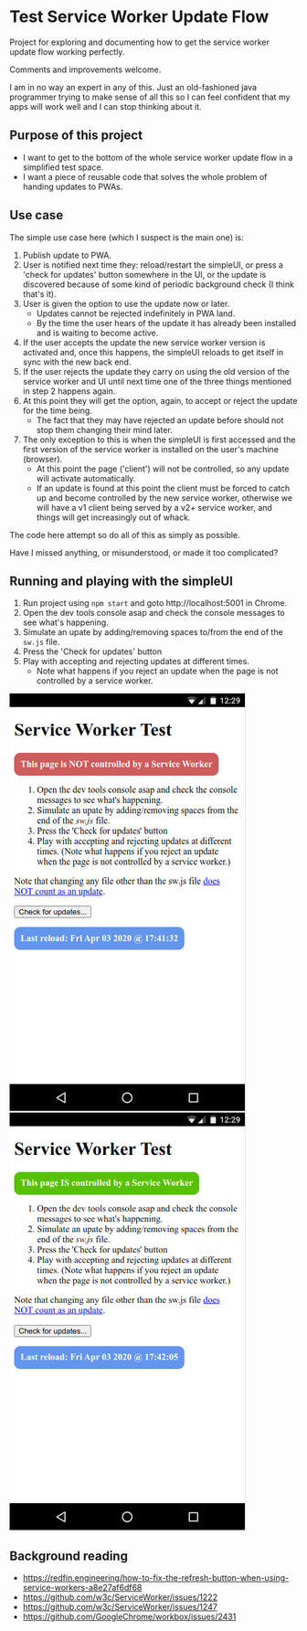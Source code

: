 # Test Service Worker Update Flow
Project for exploring and documenting how to get the service worker update flow working perfectly.

Comments and improvements welcome.

I am in no way an expert in any of this. Just an old-fashioned java programmer trying to make sense of all this so I can 
feel confident that my apps will work well and I can stop thinking about it.

## Purpose of this project

* I want to get to the bottom of the whole service worker update flow in a simplified test space. 
* I want a piece of reusable code that solves the whole problem of handing updates to PWAs. 

## Use case

The simple use case here (which I suspect is the main one) is:

1. Publish update to PWA.
1. User is notified next time they: reload/restart the simpleUI, or press a 'check for updates' button somewhere in the UI, or the update 
is discovered because of some kind of periodic background check (I think that's it).
1. User is given the option to use the update now or later. 
   * Updates cannot be rejected indefinitely in PWA land.
   * By the time the user hears of the update it has already been installed and is waiting to become active.
1. If the user accepts the update the new service worker version is activated and, once this happens, the simpleUI reloads to get
itself in sync with the new back end.
1. If the user rejects the update they carry on using the old version of the service worker and UI until next time one of the 
three things mentioned in step 2 happens again. 
1. At this point they will get the option, again, to accept or reject the update for the time being. 
   * The fact that they may have rejected an update before should not stop them changing their mind later.
1. The only exception to this is when the simpleUI is first accessed and the first version of the service worker is installed
on the user's machine (browser). 
   * At this point the page ('client') will not be controlled, so any update will activate 
automatically. 
   * If an update is found at this point the client must be forced to catch up and become controlled by the new service worker, otherwise
we will have a v1 client being served by a v2+ service worker, and things will get increasingly out  of whack.

The code here attempt so do all of this as simply as possible. 

Have I missed anything, or misunderstood, or made it too complicated? 

## Running and playing with the simpleUI

1. Run project using `npm start` and goto http://localhost:5001 in Chrome.
1. Open the dev tools console asap and check the console messages to see what's happening.
1. Simulate an upate by adding/removing spaces to/from the end of the `sw.js` file.
1. Press the 'Check for updates' button
1. Play with accepting and rejecting updates at different times. 
   * Note what happens if you reject an update when the page is not controlled by a service worker.
   
![Uncontrolled client](img/controller-absent.png)
![Controlled client](img/controller-present.png)


## Background reading

* https://redfin.engineering/how-to-fix-the-refresh-button-when-using-service-workers-a8e27af6df68
* https://github.com/w3c/ServiceWorker/issues/1222
* https://github.com/w3c/ServiceWorker/issues/1247
* https://github.com/GoogleChrome/workbox/issues/2431